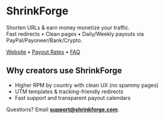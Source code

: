 # ShrinkForge

Shorten URLs & earn money monetize your traffic.  
Fast redirects • Clean pages • Daily/Weekly payouts via PayPal/Payoneer/Bank/Crypto.

[Website](https://shrinkforge.com) • [Payout Rates](https://shrinkforge.com/payout-rates/) • [FAQ](https://shrinkforge.com/pages/faq/)

## Why creators use ShrinkForge
- Higher RPM by country with clean UX (no spammy pages)
- UTM templates & tracking-friendly redirects
- Fast support and transparent payout calendars

Questions? Email **support@shrinkforge.com**.
